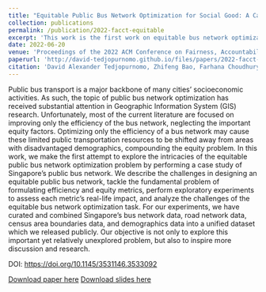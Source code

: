 ```yaml
---
title: "Equitable Public Bus Network Optimization for Social Good: A Case Study of Singapore"
collection: publications
permalink: /publication/2022-facct-equitable
excerpt: 'This work is the first work on equitable bus network optimization. In this work, we formulated the first-ever notion of bus network equity. We then explored several model's performance on bus network optimization in terms of both bus network efficiency and equity.'
date: 2022-06-20
venue: 'Proceedings of the 2022 ACM Conference on Fairness, Accountability and Transparency (FAccT 2022)'
paperurl: 'http://david-tedjopurnomo.github.io/files/papers/2022-facct-equitable.pdf'
citation: 'David Alexander Tedjopurnomo, Zhifeng Bao, Farhana Choudhury, Hui Luo, A. K. Qin'
---
```


Public bus transport is a major backbone of many cities’ socioeconomic activities. As such, the topic of public bus network optimization has received substantial attention in Geographic Information System (GIS) research. Unfortunately, most of the current literature are focused on improving only the efficiency of the bus network, neglecting the important equity factors. Optimizing only the efficiency of a bus network may cause these limited public transportation resources to be shifted away from areas with disadvantaged demographics, compounding the equity problem. In this work, we make the first attempt to explore the intricacies of the equitable public bus network optimization problem by performing a case study of Singapore’s public bus network. We describe the challenges in designing an equitable public bus network, tackle the fundamental problem of formulating efficiency and equity metrics, perform exploratory experiments to assess each metric’s real-life impact, and analyze the challenges of the equitable bus network optimization task. For our experiments, we have curated and combined Singapore’s bus network data, road network data, census area boundaries data, and demographics data into a unified dataset which we released publicly. Our objective is not only to explore this important yet relatively unexplored problem, but also to inspire more discussion and research.

DOI: https://doi.org/10.1145/3531146.3533092

[Download paper here](http://david-tedjopurnomo.github.io/files/papers/2022-facct-equitable.pdf)
[Download slides here](http://david-tedjopurnomo.github.io/files/slides/equitable_bus_long.pptx)
